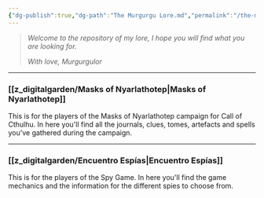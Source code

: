 ```yaml
---
{"dg-publish":true,"dg-path":"The Murgurgu Lore.md","permalink":"/the-murgurgu-lore/","hide":true,"tags":["DG","gardenEntry"]}
---
```



>*Welcome to the repository of my lore,
>I hope you will find what you are looking for.*
>
>*With love,
>Murgurgulor*

------------
### [[z_digitalgarden/Masks of Nyarlathotep\|Masks of Nyarlathotep]]
This is for the players of the Masks of Nyarlathotep campaign for Call of Cthulhu. In here you'll find all the journals, clues, tomes, artefacts and spells you've gathered during the campaign.

---

### [[z_digitalgarden/Encuentro Espías\|Encuentro Espías]]
This is for the players of the Spy Game. In here you'll find the game mechanics and the information for the different spies to choose from.
